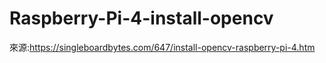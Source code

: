 # Raspberry-Pi-4-install-opencv
來源:https://singleboardbytes.com/647/install-opencv-raspberry-pi-4.htm
